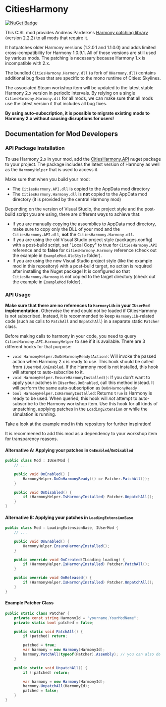 # CitiesHarmony

[![NuGet Badge](https://buildstats.info/nuget/CitiesHarmony.API)](https://www.nuget.org/packages/CitiesHarmony.API/)

This C:SL mod provides Andreas Pardeike's [Harmony patching library](https://github.com/pardeike/Harmony) (version 2.2.2) to all mods that require it.

It hotpatches older Harmony versions (1.2.0.1 and 1.1.0.0) and adds limited cross-compatibility for Harmony 1.0.9.1. All of those versions are still used by various mods. The patching is necessary because Harmony 1.x is incompatible with 2.x.

The bundled `CitiesHarmony.Harmony.dll` (a fork of `0Harmony.dll`) contains additional bug fixes that are specific to the mono runtime of Cities: Skylines.

The associated Steam workshop item will be updated to the latest stable Harmony 2.x version in periodic intervals. By relying on a single `CitiesHarmony.Harmony.dll` for all mods, we can make sure that all mods use the latest version it that includes all bug fixes.

**By using auto-subscription, it is possible to migrate existing mods to Harmony 2.x without causing disruptions for users!**

## Documentation for Mod Developers

### API Package Installation

To use Harmony 2.x in your mod, add the [CitiesHarmony.API](https://www.nuget.org/packages/CitiesHarmony.API/) nuget package to your project. The package includes the latest version of Harmony as well as the `HarmonyHelper` that is used to access it.

Make sure that when you build your mod:

* The `CitiesHarmony.API.dll` is copied to the AppData mod directory
* The `CitiesHarmony.Harmony.dll` is **not** copied to the AppData mod directory (it is provided by the central Harmony mod)

Depending on the version of Visual Studio, the project style and the post-build script you are using, there are different ways to achieve that:

* If you are manually copying the assemblies to AppData mod directory, make sure to copy only the DLL of your mod and the `CitiesHarmony.API.dll`, **not** the `CitiesHarmony.Harmony.dll`.
* If you are using the old Visual Studio project style (packages.config) with a post-build script, set "Local Copy" to true for `CitiesHarmony.API` reference and to **false** for `CitiesHarmony.Harmony` reference (check out the example in `ExampleMod.OldStyle` folder).
* If you are using the new Visual Studio project style (like the example mod in this repository) with a post-build target, no action is required after installing the Nuget package! It is configured so that `CitiesHarmony.Harmony` is not copied to the target directory (check out the example in `ExampleMod` folder).

### API Usage

**Make sure that there are no references to `HarmonyLib` in your `IUserMod` implementation.**
Otherwise the mod could not be loaded if CitiesHarmony is not subscribed. Instead, it is recommended to keep `HarmonyLib`-related code (such as calls to `PatchAll` and `UnpatchAll`) in a separate static `Patcher` class.

Before making calls to harmony in your code, you need to query `CitiesHarmony.API.HarmonyHelper` to see if it is available. There are 3 different hooks for that purpose:

* `void HarmonyHelper.DoOnHarmonyReady(Action)`: Will invoke the passed action when Harmony 2.x is ready to use. This hook should be called from `IUserMod.OnEnabled`. If the Harmony mod is not installed, this hook will attempt to auto-subscribe to it.
* `void HarmonyHelper.EnsureHarmonyInstalled()`: If you don't want to apply your patches in `IUserMod.OnEnabled`, call this method instead. It will perform the same auto-subscription as `DoOnHarmonyReady`
* `bool HarmonyHelper.IsHarmonyInstalled`: Returns `true` is Harmony is ready to be used. When queried, this hook will *not* attempt to auto-subscribe to the Harmony workshop item. Use this hook for all kinds of unpatching, applying patches in the `LoadingExtension` or while the simulation is running.

Take a look at the example mod in this repository for further inspiration!

It is recommened to add this mod as a dependency to your workshop item for transparency reasons.

#### Alternative A: Applying your patches in `OnEnabled`/`OnDisabled`

```c#
public class Mod : IUserMod {
    // ...

    public void OnEnabled() {
        HarmonyHelper.DoOnHarmonyReady(() => Patcher.PatchAll());
    }

    public void OnDisabled() {
        if (HarmonyHelper.IsHarmonyInstalled) Patcher.UnpatchAll();
    }
}
```

#### Alternative B: Applying your patches in `LoadingExtensionBase`

```c#
public class Mod : LoadingExtensionBase, IUserMod {
    // ...

    public void OnEnabled() {
        HarmonyHelper.EnsureHarmonyInstalled();
    }

    public override void OnCreated(ILoading loading) {
        if (HarmonyHelper.IsHarmonyInstalled) Patcher.PatchAll();
    }

    public override void OnReleased() {
        if (HarmonyHelper.IsHarmonyInstalled) Patcher.UnpatchAll();
    }
}
```

#### Example Patcher Class

```c#
public static class Patcher {
    private const string HarmonyId = "yourname.YourModName";
    private static bool patched = false;

    public static void PatchAll() {
        if (patched) return;

        patched = true;
        var harmony = new Harmony(HarmonyId);
        harmony.PatchAll(typeof(Patcher).Assembly); // you can also do manual patching here!
    }

    public static void UnpatchAll() {
        if (!patched) return;

        var harmony = new Harmony(HarmonyId);
        harmony.UnpatchAll(HarmonyId);
        patched = false;
    }
}
```

